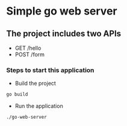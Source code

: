 # Simple go web server

## The project includes two APIs

- GET /hello
- POST /form

### Steps to start this application

- Build the project

```bash
go build
```

- Run the application

```bash
./go-web-server
```

